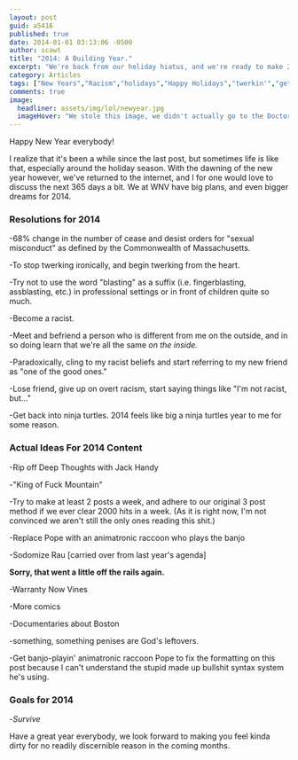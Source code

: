 ```yaml
---
layout: post
guid: a5416
published: true
date: 2014-01-01 03:13:06 -0500
author: scawt
title: "2014: A Building Year."
excerpt: "We're back from our holiday hiatus, and we're ready to make 2014 every bit as uncomfortable as we made that last section of 2013!"
category: Articles
tags: ["New Years","Racism","holidays","Happy Holidays","twerkin'","gettin' it","blasting"]
comments: true 
image:
  headliner: assets/img/lol/newyear.jpg
  imageHover: "We stole this image, we didn't actually go to the Doctor Who ferris wheel."
---
```


Happy New Year everybody!

I realize that it's been a while since the last post, but sometimes life is like that, especially around the holiday season. With the dawning of the new year however, we've returned to the internet, and I for one would love to discuss the next 365 days a bit. We at WNV have big plans, and even bigger dreams for 2014.

### Resolutions for 2014

\-68% change in the number of cease and desist orders for "sexual misconduct" as defined by the Commonwealth of Massachusetts.

\-To stop twerking ironically, and begin twerking from the heart.

\-Try not to use the word "blasting" as a suffix (i.e. fingerblasting, assblasting, etc.) in professional settings or in front of children quite so much.

\-Become a racist.

\-Meet and befriend a person who is different from me on the outside, and in so doing learn that we're all the same _on the inside._

\-Paradoxically, cling to my racist beliefs and start referring to my new friend as "one of the good ones."

\-Lose friend, give up on overt racism, start saying things like "I'm not racist, but..."

\-Get back into ninja turtles. 2014 feels like big a ninja turtles year to me for some reason.

### Actual Ideas For 2014 Content

\-Rip off Deep Thoughts with Jack Handy

\-"King of Fuck Mountain"

\-Try to make at least 2 posts a week, and adhere to our original 3 post method if we ever clear 2000 hits in a week. (As it is right now, I'm not convinced we aren't still the only ones reading this shit.)

\-Replace Pope with an animatronic raccoon who plays the banjo

\-Sodomize Rau \[carried over from last year's agenda\]

**Sorry, that went a little off the rails again.**

\-Warranty Now Vines

\-More comics

\-Documentaries about Boston

\-something, something penises are God's leftovers.

\-Get banjo-playin' animatronic raccoon Pope to fix the formatting on this post because I can't understand the stupid made up bullshit syntax system he's using.

### Goals for 2014

\-_Survive_

Have a great year everybody, we look forward to making you feel kinda dirty for no readily discernible reason in the coming months.